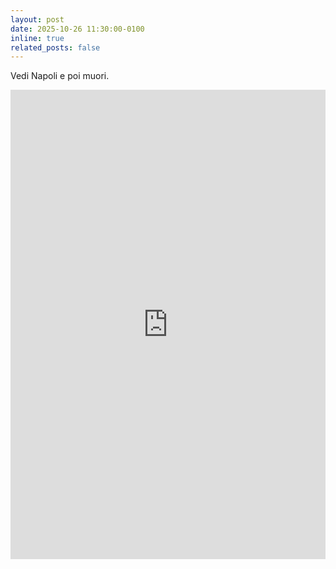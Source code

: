 ```yaml
---
layout: post
date: 2025-10-26 11:30:00-0100
inline: true
related_posts: false
---
```


Vedi Napoli e poi muori.

<div class="mt-3" style="display: flex; justify-content: center;">
<iframe src="https://www.linkedin.com/embed/feed/update/urn:li:share:7388149577700438016" height="751" width="504" frameborder="0" allowfullscreen="" title="Embedded post"></iframe>
</div>
